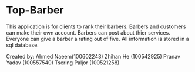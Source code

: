 # Top-Barber
This application is for clients to rank their barbers. Barbers and customers can make their own account. Barbers can post about
thier services. Everyone can give a barber a rating out of five. All information is stored in a sql database.

Created by:
Ahmed Naeem(100602243)
Zhihan He (100542925)
Pranav Yadav (100557540)
Tsering Paljor (100521258)

